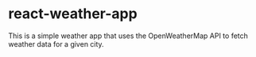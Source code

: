 # react-weather-app
This is a simple weather app that uses the OpenWeatherMap API to fetch weather data for a given city.
